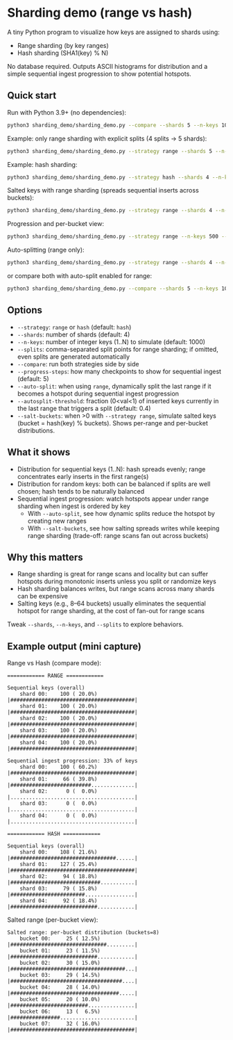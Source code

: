 # Sharding demo (range vs hash)

A tiny Python program to visualize how keys are assigned to shards using:
- Range sharding (by key ranges)
- Hash sharding (SHA1(key) % N)

No database required. Outputs ASCII histograms for distribution and a simple sequential ingest progression to show potential hotspots.

## Quick start

Run with Python 3.9+ (no dependencies):

```bash
python3 sharding_demo/sharding_demo.py --compare --shards 5 --n-keys 1000
```

Example: only range sharding with explicit splits (4 splits → 5 shards):

```bash
python3 sharding_demo/sharding_demo.py --strategy range --shards 5 --n-keys 1000 --splits 200,400,700,900
```

Example: hash sharding:

```bash
python3 sharding_demo/sharding_demo.py --strategy hash --shards 4 --n-keys 500
```

Salted keys with range sharding (spreads sequential inserts across buckets):

```bash
python3 sharding_demo/sharding_demo.py --strategy range --shards 4 --n-keys 1000 --salt-buckets 16
```
Progression and per-bucket view:
```bash
python3 sharding_demo/sharding_demo.py --strategy range --n-keys 500 --salt-buckets 8 --progress-steps 5
```

Auto-splitting (range only):

```bash
python3 sharding_demo/sharding_demo.py --strategy range --shards 4 --n-keys 2000 --auto-split --progress-steps 6
```
or compare both with auto-split enabled for range:
```bash
python3 sharding_demo/sharding_demo.py --compare --shards 5 --n-keys 1000 --auto-split
```

## Options

- `--strategy`: `range` or `hash` (default: `hash`)
- `--shards`: number of shards (default: 4)
- `--n-keys`: number of integer keys (1..N) to simulate (default: 1000)
- `--splits`: comma-separated split points for range sharding; if omitted, even splits are generated automatically
- `--compare`: run both strategies side by side
- `--progress-steps`: how many checkpoints to show for sequential ingest (default: 5)
- `--auto-split`: when using `range`, dynamically split the last range if it becomes a hotspot during sequential ingest progression
- `--autosplit-threshold`: fraction (0<val<1) of inserted keys currently in the last range that triggers a split (default: 0.4)
- `--salt-buckets`: when >0 with `--strategy range`, simulate salted keys (bucket = hash(key) % buckets). Shows per-range and per-bucket distributions.

## What it shows

- Distribution for sequential keys (1..N): hash spreads evenly; range concentrates early inserts in the first range(s)
- Distribution for random keys: both can be balanced if splits are well chosen; hash tends to be naturally balanced
- Sequential ingest progression: watch hotspots appear under range sharding when ingest is ordered by key
	- With `--auto-split`, see how dynamic splits reduce the hotspot by creating new ranges
	- With `--salt-buckets`, see how salting spreads writes while keeping range sharding (trade-off: range scans fan out across buckets)

## Why this matters

- Range sharding is great for range scans and locality but can suffer hotspots during monotonic inserts unless you split or randomize keys
- Hash sharding balances writes, but range scans across many shards can be expensive
- Salting keys (e.g., 8–64 buckets) usually eliminates the sequential hotspot for range sharding, at the cost of fan-out for range scans

Tweak `--shards`, `--n-keys`, and `--splits` to explore behaviors.

## Example output (mini capture)

Range vs Hash (compare mode):

```text
============ RANGE ============

Sequential keys (overall)
	shard 00:    100 ( 20.0%) |########################################|
	shard 01:    100 ( 20.0%) |########################################|
	shard 02:    100 ( 20.0%) |########################################|
	shard 03:    100 ( 20.0%) |########################################|
	shard 04:    100 ( 20.0%) |########################################|

Sequential ingest progression: 33% of keys
	shard 00:    100 ( 60.2%) |########################################|
	shard 01:     66 ( 39.8%) |##########################..............|
	shard 02:      0 (  0.0%) |........................................|
	shard 03:      0 (  0.0%) |........................................|
	shard 04:      0 (  0.0%) |........................................|

============ HASH ============

Sequential keys (overall)
	shard 00:    108 ( 21.6%) |##################################......|
	shard 01:    127 ( 25.4%) |########################################|
	shard 02:     94 ( 18.8%) |#############################...........|
	shard 03:     79 ( 15.8%) |########################................|
	shard 04:     92 ( 18.4%) |############################............|
```

Salted range (per-bucket view):

```text
Salted range: per-bucket distribution (buckets=8)
	bucket 00:     25 ( 12.5%) |###############################.........|
	bucket 01:     23 ( 11.5%) |############################............|
	bucket 02:     30 ( 15.0%) |#####################################...|
	bucket 03:     29 ( 14.5%) |####################################....|
	bucket 04:     28 ( 14.0%) |###################################.....|
	bucket 05:     20 ( 10.0%) |#########################...............|
	bucket 06:     13 (  6.5%) |################........................|
	bucket 07:     32 ( 16.0%) |########################################|
```
